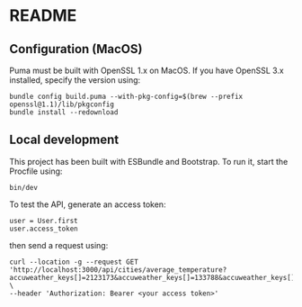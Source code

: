 # README

## Configuration (MacOS)

Puma must be built with OpenSSL 1.x on MacOS. If you have OpenSSL 3.x installed, specify the version using:

```
bundle config build.puma --with-pkg-config=$(brew --prefix openssl@1.1)/lib/pkgconfig
bundle install --redownload
```

## Local development

This project has been built with ESBundle and Bootstrap.
To run it, start the Procfile using:

```
bin/dev
```

To test the API, generate an access token:

```
user = User.first
user.access_token
```

then send a request using:

```
curl --location -g --request GET 'http://localhost:3000/api/cities/average_temperature?accuweather_keys[]=2123173&accuweather_keys[]=133788&accuweather_keys[]=334472' \
--header 'Authorization: Bearer <your access token>'
```
